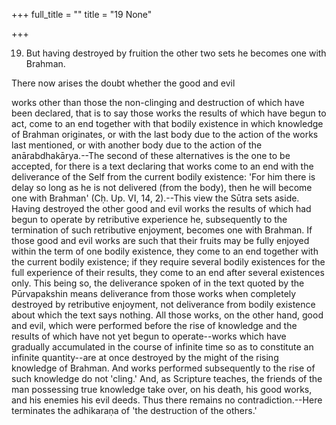 +++
full_title = ""
title = "19 None"

+++


19. But having destroyed by fruition the other two sets he becomes one with Brahman.

There now arises the doubt whether the good and evil

works other than those the non-clinging and destruction of which have been declared, that is to say those works the results of which have begun to act, come to an end together with that bodily existence in which knowledge of Brahman originates, or with the last body due to the action of the works last mentioned, or with another body due to the action of the anārabdhakārya.--The second of these alternatives is the one to be accepted, for there is a text declaring that works come to an end with the deliverance of the Self from the current bodily existence: 'For him there is delay so long as he is not delivered (from the body), then he will become one with Brahman' (Cḥ. Up. VI, 14, 2).--This view the Sūtra sets aside. Having destroyed the other good and evil works the results of which had begun to operate by retributive experience he, subsequently to the termination of such retributive enjoyment, becomes one with Brahman. If those good and evil works are such that their fruits may be fully enjoyed within the term of one bodily existence, they come to an end together with the current bodily existence; if they require several bodily existences for the full experience of their results, they come to an end after several existences only. This being so, the deliverance spoken of in the text quoted by the Pūrvapakshin means deliverance from those works when completely destroyed by retributive enjoyment, not deliverance from bodily existence about which the text says nothing. All those works, on the other hand, good and evil, which were performed before the rise of knowledge and the results of which have not yet begun to operate--works which have gradually accumulated in the course of infinite time so as to constitute an infinite quantity--are at once destroyed by the might of the rising knowledge of Brahman. And works performed subsequently to the rise of such knowledge do not 'cling.' And, as Scripture teaches, the friends of the man possessing true knowledge take over, on his death, his good works, and his enemies his evil deeds. Thus there remains no contradiction.--Here terminates the adhikaraṇa of 'the destruction of the others.'

